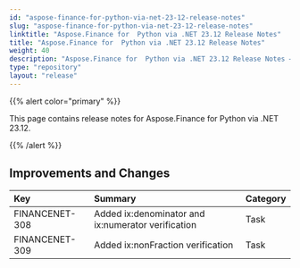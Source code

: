 ```yaml
---
id: "aspose-finance-for-python-via-net-23-12-release-notes"
slug: "aspose-finance-for-python-via-net-23-12-release-notes"
linktitle: "Aspose.Finance for  Python via .NET 23.12 Release Notes"
title: "Aspose.Finance for  Python via .NET 23.12 Release Notes"
weight: 40
description: "Aspose.Finance for  Python via .NET 23.12 Release Notes – the latest updates and fixes."
type: "repository"
layout: "release"
---
```


{{% alert color="primary" %}}

This page contains release notes for Aspose.Finance for Python via .NET 23.12.


{{% /alert %}}

## **Improvements and Changes**

|**Key**|**Summary**|**Category**|
| :- | :- | :- |
|FINANCENET-308|Added ix:denominator and ix:numerator verification|Task|
|FINANCENET-309|Added ix:nonFraction verification|Task|
